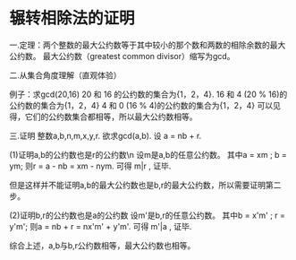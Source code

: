 # 辗转相除法的证明
一.定理：两个整数的最大公约数等于其中较小的那个数和两数的相除余数的最大公约数。
  最大公约数（greatest common divisor）缩写为gcd。

二.从集合角度理解（直观体验）

例子：求gcd(20,16)
20 和 16 的公约数的集合为{1，2，4}.
16 和 4 (20 % 16)的公约数的集合为{1，2，4}
4 和 0 (16 % 4)的公约数的集合为{1，2，4}
可以见得，它们的公约数集合都相等，所以最大公约数相等。

三.证明
整数a,b,n,m,x,y,r.
欲求gcd(a,b).
设 a = nb + r.

(1)证明a,b的公约数也是r的公约数\n
设m是a,b的任意公约数。
其中a = xm ; b = ym;
则r = a - nb = xm - nym.
可得 m|r  ,   证毕.

但是这样并不能证明a,b的最大公约数也是b,r的最大公约数，所以需要证明第二步。

(2)证明b,r的公约数也是a的公约数
设m'是b,r的任意公约数。
其中b = x'm' ; r = y'm';
则a = nb + r = nx'm' + y'm'.
可得 m'|a  ,   证毕.

综合上述，a,b与b,r公约数相等，最大公约数也相等。
